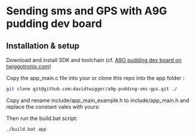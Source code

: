 # Sending sms and GPS with A9G pudding dev board

## Installation & setup

Download and install SDK and toolchain (cf. [A9G pudding dev board on twiggotronix.com](https://www.twiggotronix.com/fr/a9g-pudding-module-de-developpement/))

Copy the app_main.c file into your or clone this repo into the app folder : 
```bash 
git clone git@github.com:davidtwigger/a9g-pudding-sms-gps.git ./
```

Copy and rename include/app_main_example.h to include/app_main.h and replace the constant vales with yours:

Then run the build.bat script:
```bash
./build.bat app
```
